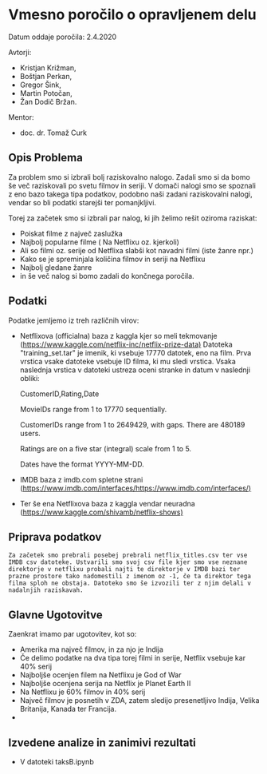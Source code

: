 # Vmesno poročilo o opravljenem delu

Datum oddaje poročila: 2.4.2020

Avtorji:

- Kristjan Križman,
- Boštjan Perkan,
- Gregor Šink,
- Martin Potočan,
- Žan Dodič Bržan.

Mentor:

- doc. dr. Tomaž Curk

## Opis Problema

Za problem smo si izbrali bolj raziskovalno nalogo. Zadali smo si da bomo še več raziskovali po svetu filmov in seriji. V domači nalogi smo se spoznali z eno bazo takega tipa podatkov, podobno naši zadani raziskovalni nalogi, vendar so bli podatki starejši ter pomanjkljivi.

Torej za začetek smo si izbrali par nalog, ki jih želimo rešit oziroma raziskat:

- Poiskat filme z največ zaslužka
- Najbolj popularne filme ( Na Netflixu oz. kjerkoli)
- Ali so filmi oz. serije od Netflixa slabši kot navadni filmi (iste žanre npr.)
- Kako se je spreminjala količina filmov in seriji na Netflixu
- Najbolj gledane žanre
- in še več nalog si bomo zadali do končnega poročila.

## Podatki

Podatke jemljemo iz treh različnih virov:

- Netflixova (officialna) baza z kaggla kjer so meli tekmovanje (<https://www.kaggle.com/netflix-inc/netflix-prize-data)>
Datoteka "training_set.tar" je imenik, ki vsebuje 17770 datotek, eno
na film. Prva vrstica vsake datoteke vsebuje ID filma, ki mu sledi vrstica.
Vsaka naslednja vrstica v datoteki ustreza oceni stranke in datum v naslednji obliki:

    CustomerID,Rating,Date

    MovieIDs range from 1 to 17770 sequentially.

    CustomerIDs range from 1 to 2649429, with gaps. There are 480189 users.

    Ratings are on a five star (integral) scale from 1 to 5.

    Dates have the format YYYY-MM-DD.

- IMDB baza z imdb.com spletne strani (<https://www.imdb.com/interfaces/https://www.imdb.com/interfaces/)>

- Ter še ena Netflixova baza z kaggla vendar neuradna (<https://www.kaggle.com/shivamb/netflix-shows)>

## Priprava podatkov
    Za začetek smo prebrali posebej prebrali netflix_titles.csv ter vse IMDB csv datoteke. Ustvarili smo svoj csv file kjer smo vse neznane direktorje v netflixu probali najti te direktorje v IMDB bazi ter prazne prostore tako nadomestili z imenom oz -1, če ta direktor tega filma sploh ne obstaja. Datoteko smo še izvozili ter z njim delali v nadalnjih raziskavah.
## Glavne Ugotovitve

Zaenkrat imamo par ugotovitev, kot so:

- Amerika ma največ filmov, in za njo je Indija
- Če delimo podatke na dva tipa torej filmi in serije, Netflix vsebuje kar 40% serij
- Najboljše ocenjen filem na Netflixu je God of War
- Najboljše ocenjena serija na Netflix je Planet Earth II
- Na Netflixu je 60% filmov in 40% serij
- Največ  filmov je posnetih v ZDA, zatem sledijo presenetljivo Indija, Velika Britanija, Kanada ter Francija.
- 

## Izvedene analize in zanimivi rezultati

- V datoteki taksB.ipynb
